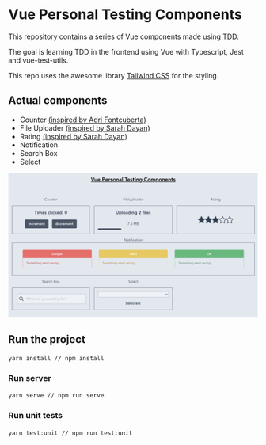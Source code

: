 # Vue Personal Testing Components

This repository contains a series of Vue components made using [TDD](https://en.wikipedia.org/wiki/Test-driven_development).

The goal is learning TDD in the frontend using Vue with Typescript, Jest and vue-test-utils.

This repo uses the awesome library [Tailwind CSS](https://tailwindcss.com/) for the styling.

## Actual components

 - Counter [(inspired by Adri Fontcuberta)](https://www.youtube.com/watch?v=DD1fEhcEzY8)
 - File Uploader [(inspired by Sarah Dayan)](https://www.youtube.com/watch?v=OPWcqgqiJao)
 - Rating [(inspired by Sarah Dayan)](https://www.youtube.com/watch?v=DD1fEhcEzY8)
 - Notification
 - Search Box
 - Select

![Components](images/components_I.png)

## Run the project
```
yarn install // npm install
```

### Run server
```
yarn serve // npm run serve
```

### Run unit tests
```
yarn test:unit // npm run test:unit
```
